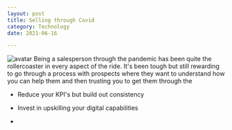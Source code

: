 ```yaml
---
layout: post
title: Selling through Covid
category: Technology
date: 2021-06-16

---
```


![avatar](/images/avatar.jpg) Being a salesperson through the pandemic has been quite the rollercoaster in every aspect of the ride. It's been tough but still rewarding to go through a process with prospects where they want to understand how you can help them and then trusting you to get them through the 



* Reduce your KPI's but build out consistency

* Invest in upskilling your digital capabilities 

* 

